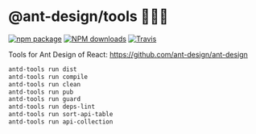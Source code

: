 # @ant-design/tools 🔧🔧🔧

[![npm package](https://img.shields.io/npm/v/@ant-design/tools.svg?style=flat-square)](https://www.npmjs.org/package/@ant-design/tools)
[![NPM downloads](http://img.shields.io/npm/dm/@ant-design/tools.svg?style=flat-square)](http://npmjs.com/@ant-design/tools)
[![Travis](https://img.shields.io/travis/ant-design/antd-tools/master.svg?style=flat-square)](https://travis-ci.org/ant-design/antd-tools)

Tools for Ant Design of React: https://github.com/ant-design/ant-design

```bash
antd-tools run dist
antd-tools run compile
antd-tools run clean
antd-tools run pub
antd-tools run guard
antd-tools run deps-lint
antd-tools run sort-api-table
antd-tools run api-collection
```
